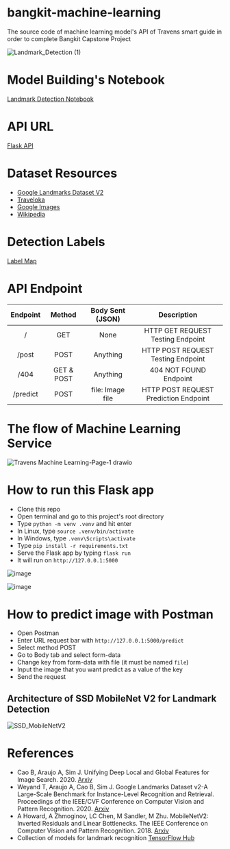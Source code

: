 # bangkit-machine-learning

The source code of machine learning model's API of Travens smart guide in order to complete Bangkit Capstone Project

![Landmark_Detection (1)](https://user-images.githubusercontent.com/86970816/170767622-24a48a85-b69c-40a3-93d4-510929cf357b.png)

# Model Building's Notebook
[Landmark Detection Notebook](https://colab.research.google.com/drive/1OEpz5uGPAbT-JtkYdCEv4If7UHgA_sF6?usp=sharing)

# API URL
[Flask API](https://travens-api.my.id/)

# Dataset Resources
- [Google Landmarks Dataset V2](https://storage.googleapis.com/gld-v2/web/index.html)
- [Traveloka](https://www.traveloka.com/id-id/explore/destination/famous-landmarks-in-indonesia-acc/28709)
- [Google Images](https://images.google.com/)
- [Wikipedia](https://id.wikipedia.org/wiki/Halaman_Utama)

# Detection Labels
[Label Map](https://github.com/travens-id/bangkit-machine-learning/blob/main/labels/label_map.pbtxt)

# API Endpoint
| Endpoint |   Method   | Body Sent (JSON) |              Description              |
| :------: | :--------: | :--------------: | :-----------------------------------: |
|     /    |     GET    |       None       |   HTTP GET REQUEST Testing Endpoint   |
|   /post  |    POST    |     Anything     |   HTTP POST REQUEST Testing Endpoint  |
|   /404   | GET & POST |     Anything     |         404 NOT FOUND Endpoint        |
| /predict |    POST    | file: Image file | HTTP POST REQUEST Prediction Endpoint |

# The flow of Machine Learning Service
![Travens Machine Learning-Page-1 drawio](https://user-images.githubusercontent.com/86970816/172443591-7b0db00f-ee4c-4b11-a0df-f69c05b4b57b.png)

# How to run this Flask app
- Clone this repo
- Open terminal and go to this project's root directory
- Type `python -m venv .venv` and hit enter
- In Linux, type `source .venv/bin/activate`
- In Windows, type `.venv\Scripts\activate`
- Type `pip install -r requirements.txt`
- Serve the Flask app by typing `flask run`
- It will run on `http://127.0.0.1:5000`

![image](https://user-images.githubusercontent.com/86970816/172518581-b15b0561-e049-4b8e-bc74-6c047d0cb49d.png)

![image](https://user-images.githubusercontent.com/86970816/172518979-87054624-b3af-4554-b777-b3da5ac80e46.png)


# How to predict image with Postman
- Open Postman
- Enter URL request bar with `http://127.0.0.1:5000/predict`
- Select method POST
- Go to Body tab and select form-data
- Change key from form-data with file (it must be named `file`)
- Input the image that you want predict as a value of the key
- Send the request

## Architecture of SSD MobileNet V2 for Landmark Detection
![SSD_MobileNetV2](https://user-images.githubusercontent.com/86970816/171426257-99783098-4b49-48fe-b45c-99c8949738e9.png)

# References
- Cao B, Araujo A, Sim J. Unifying Deep Local and Global Features for Image Search. 2020. [Arxiv](https://arxiv.org/abs/2001.05027)
- Weyand T, Araujo A, Cao B, Sim J. Google Landmarks Dataset v2-A Large-Scale Benchmark for Instance-Level Recognition and Retrieval. Proceedings of the IEEE/CVF Conference on Computer Vision and Pattern Recognition. 2020. [Arxiv](https://arxiv.org/abs/2004.01804)
- A Howard, A Zhmoginov, LC Chen, M Sandler, M Zhu. MobileNetV2: Inverted Residuals and Linear Bottlenecks. The IEEE Conference on Computer Vision and Pattern Recognition. 2018. [Arxiv](https://arxiv.org/abs/1801.04381)
- Collection of models for landmark recognition [TensorFlow Hub](https://tfhub.dev/google/collections/landmarks)
